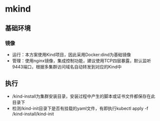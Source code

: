 # mkind
## 基础环境
### 镜像
* 运行：本方案使用Kind项目，因此采用Docker:dind为基础镜像
* 管理：使用nginx镜像，集成控制功能，建议使用TCP四层暴露，默认监听9443端口，根据多集群访问域名自动转发到对应的Kind中


## 执行
* /kind-install为集群安装目录，安装过程中产生的脚本或证书文件都保存在此目录下
* 检测/kind-init目录下是否有挂载的yaml文件，有即执行kubectl apply -f /kind-install/kind-init 